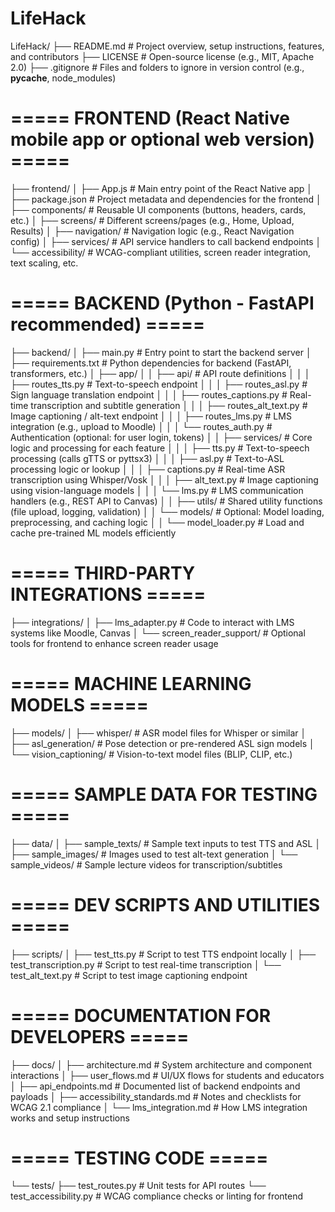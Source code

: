 # LifeHack

LifeHack/
├── README.md                         # Project overview, setup instructions, features, and contributors
├── LICENSE                           # Open-source license (e.g., MIT, Apache 2.0)
├── .gitignore                        # Files and folders to ignore in version control (e.g., __pycache__, node_modules)

# ===== FRONTEND (React Native mobile app or optional web version) =====
├── frontend/
│   ├── App.js                        # Main entry point of the React Native app
│   ├── package.json                  # Project metadata and dependencies for the frontend
│   ├── components/                   # Reusable UI components (buttons, headers, cards, etc.)
│   ├── screens/                      # Different screens/pages (e.g., Home, Upload, Results)
│   ├── navigation/                   # Navigation logic (e.g., React Navigation config)
│   ├── services/                     # API service handlers to call backend endpoints
│   └── accessibility/                # WCAG-compliant utilities, screen reader integration, text scaling, etc.

# ===== BACKEND (Python - FastAPI recommended) =====
├── backend/
│   ├── main.py                       # Entry point to start the backend server
│   ├── requirements.txt              # Python dependencies for backend (FastAPI, transformers, etc.)
│   ├── app/
│   │   ├── api/                      # API route definitions
│   │   │   ├── routes_tts.py         # Text-to-speech endpoint
│   │   │   ├── routes_asl.py         # Sign language translation endpoint
│   │   │   ├── routes_captions.py    # Real-time transcription and subtitle generation
│   │   │   ├── routes_alt_text.py    # Image captioning / alt-text endpoint
│   │   │   ├── routes_lms.py         # LMS integration (e.g., upload to Moodle)
│   │   │   └── routes_auth.py        # Authentication (optional: for user login, tokens)
│   │   ├── services/                 # Core logic and processing for each feature
│   │   │   ├── tts.py                # Text-to-speech processing (calls gTTS or pyttsx3)
│   │   │   ├── asl.py                # Text-to-ASL processing logic or lookup
│   │   │   ├── captions.py           # Real-time ASR transcription using Whisper/Vosk
│   │   │   ├── alt_text.py           # Image captioning using vision-language models
│   │   │   └── lms.py                # LMS communication handlers (e.g., REST API to Canvas)
│   │   ├── utils/                    # Shared utility functions (file upload, logging, validation)
│   │   └── models/                   # Optional: Model loading, preprocessing, and caching logic
│   │       └── model_loader.py       # Load and cache pre-trained ML models efficiently

# ===== THIRD-PARTY INTEGRATIONS =====
├── integrations/
│   ├── lms_adapter.py                # Code to interact with LMS systems like Moodle, Canvas
│   └── screen_reader_support/        # Optional tools for frontend to enhance screen reader usage

# ===== MACHINE LEARNING MODELS =====
├── models/
│   ├── whisper/                      # ASR model files for Whisper or similar
│   ├── asl_generation/               # Pose detection or pre-rendered ASL sign models
│   └── vision_captioning/           # Vision-to-text model files (BLIP, CLIP, etc.)

# ===== SAMPLE DATA FOR TESTING =====
├── data/
│   ├── sample_texts/                 # Sample text inputs to test TTS and ASL
│   ├── sample_images/                # Images used to test alt-text generation
│   └── sample_videos/                # Sample lecture videos for transcription/subtitles

# ===== DEV SCRIPTS AND UTILITIES =====
├── scripts/
│   ├── test_tts.py                   # Script to test TTS endpoint locally
│   ├── test_transcription.py         # Script to test real-time transcription
│   └── test_alt_text.py              # Script to test image captioning endpoint

# ===== DOCUMENTATION FOR DEVELOPERS =====
├── docs/
│   ├── architecture.md               # System architecture and component interactions
│   ├── user_flows.md                 # UI/UX flows for students and educators
│   ├── api_endpoints.md              # Documented list of backend endpoints and payloads
│   ├── accessibility_standards.md   # Notes and checklists for WCAG 2.1 compliance
│   └── lms_integration.md            # How LMS integration works and setup instructions

# ===== TESTING CODE =====
└── tests/
    ├── test_routes.py                # Unit tests for API routes
    └── test_accessibility.py         # WCAG compliance checks or linting for frontend
